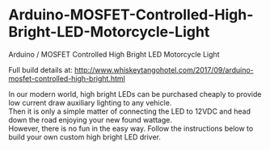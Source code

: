 # Arduino-MOSFET-Controlled-High-Bright-LED-Motorcycle-Light
Arduino / MOSFET Controlled High Bright LED Motorcycle Light

Full build details at:
http://www.whiskeytangohotel.com/2017/09/arduino-mosfet-controlled-high-bright.html

In our modern world, high bright LEDs can be purchased cheaply to provide low current draw auxiliary lighting to any vehicle.  
Then it is only a simple matter of connecting the LED to 12VDC and head down the road enjoying your new found wattage.  
However, there is no fun in the easy way.  Follow the instructions below to build your own custom high bright LED driver.
